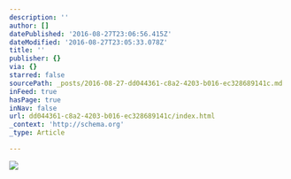 ```yaml
---
description: ''
author: []
datePublished: '2016-08-27T23:06:56.415Z'
dateModified: '2016-08-27T23:05:33.078Z'
title: ''
publisher: {}
via: {}
starred: false
sourcePath: _posts/2016-08-27-dd044361-c8a2-4203-b016-ec328689141c.md
inFeed: true
hasPage: true
inNav: false
url: dd044361-c8a2-4203-b016-ec328689141c/index.html
_context: 'http://schema.org'
_type: Article

---
```

![](https://the-grid-user-content.s3-us-west-2.amazonaws.com/0f9e066c-916f-45b9-897b-a9af3d50efad.jpg)